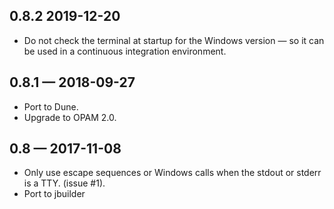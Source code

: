 0.8.2 2019-12-20
----------------

- Do not check the terminal at startup for the Windows version — so it
  can be used in a continuous integration environment.

0.8.1 — 2018-09-27
------------------

- Port to Dune.
- Upgrade to OPAM 2.0.

0.8 — 2017-11-08
----------------

- Only use escape sequences or Windows calls when the stdout or stderr
  is a TTY. (issue #1).
- Port to jbuilder


